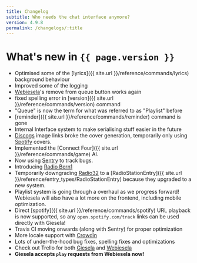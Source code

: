 ```yaml
---
title: Changelog
subtitle: Who needs the chat interface anymore?
version: 4.9.8
permalink: /changelogs/:title
---
```


# What's new in `{{ page.version }}`

- Optimised some of the [lyrics]({{ site.url }}/reference/commands/lyrics) background behaviour
- Improved some of the logging
- [Webiesela](http://giesela.org)'s remove from queue button works again
- fixed spelling error in [version]({{ site.url }}/reference/commands/version) command
- "Queue" is now the term for what was referred to as "Playlist" before
- [reminder]({{ site.url }}/reference/commands/reminder) command is gone
- Internal Interface system to make serialising stuff easier in the future
- [Discogs](https://www.discogs.com/) image links broke the cover generation, temporarily only using [Spotify](https://www.spotify.com/) covers.
- Implemented the [Connect Four]({{ site.url }}/reference/commands/game) AI.
- Now using [Sentry](https://sentry.io) to track bugs.
- Introducing [Radio Bern1](http://www.radiobern1.ch/)
- Temporarily downgrading [Radio32](http://www.radio32.ch/) to a [RadioStationEntry]({{ site.url }}/reference/entry_types/RadioStationEntry) because they upgraded to a new system.
- Playlist system is going through a overhaul as we progress forward! Webiesela will also have a lot more on the frontend, including mobile optimization.
- Direct [spotify]({{ site.url }}/reference/commands/spotify) URL playback is now supported, so any `open.spotify.com/track` links can be used directly with Giesela!
- Travis CI moving onwards (along with Sentry) for proper optimization
- More locale support with [Crowdin](https://crowdin.com/)
- Lots of under-the-hood bug fixes, spelling fixes and optimizations
- Check out Trello for both [Giesela](https://trello.com/b/K5zhvvSY/giesela) and [Webiesela](https://trello.com/b/lUgFaaFH/webiesela) 
- **Giesela accepts `play` requests from Webiesela now!**
